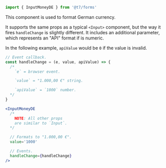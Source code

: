 ```js
import { InputMoneyDE } from '@t7/forms'
```

This component is used to format German currency.

It supports the same props as a typical `<Input>` component, but the way it fires `handleChange` is slightly different. It includes an additional parameter, which represents an "API" format if is numeric.

In the following example, `apiValue` would be `0` if the value is invalid.

```js
// Event callback.
const handleChange = (e, value, apiValue) => {
  /*
    `e` = browser event.

    `value` = "1.000,00 €" string.

    `apiValue` = `1000` number.
  */
}
```

```jsx
<InputMoneyDE
  /*
    NOTE: All other props
    are similar to `Input`.
  */

  // Formats to "1.000,00 €".
  value='1000'

  // Events.
  handleChange={handleChange}
/>
```
